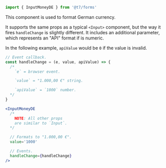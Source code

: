 ```js
import { InputMoneyDE } from '@t7/forms'
```

This component is used to format German currency.

It supports the same props as a typical `<Input>` component, but the way it fires `handleChange` is slightly different. It includes an additional parameter, which represents an "API" format if is numeric.

In the following example, `apiValue` would be `0` if the value is invalid.

```js
// Event callback.
const handleChange = (e, value, apiValue) => {
  /*
    `e` = browser event.

    `value` = "1.000,00 €" string.

    `apiValue` = `1000` number.
  */
}
```

```jsx
<InputMoneyDE
  /*
    NOTE: All other props
    are similar to `Input`.
  */

  // Formats to "1.000,00 €".
  value='1000'

  // Events.
  handleChange={handleChange}
/>
```
